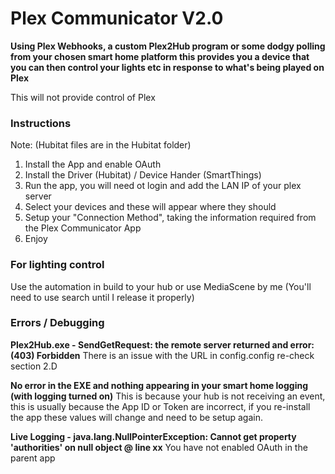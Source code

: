 # Plex Communicator V2.0

**Using Plex Webhooks, a custom Plex2Hub program or some dodgy polling from your chosen smart home platform this provides you a device that you can then control your lights etc in response to what's being played on Plex**

This will not provide control of Plex

### Instructions

Note: (Hubitat files are in the Hubitat folder)

1. Install the App and enable OAuth
2. Install the Driver (Hubitat) / Device Hander (SmartThings)
3. Run the app, you will need ot login and add the LAN IP of your plex server
4. Select your devices and these will appear where they should
5. Setup your "Connection Method", taking the information required from the Plex Communicator App
6. Enjoy

### For lighting control

Use the automation in build to your hub or use MediaScene by me (You'll need to use search until I release it properly)

### Errors / Debugging

**Plex2Hub.exe - SendGetRequest: the remote server returned and error: (403) Forbidden**
There is an issue with the URL in config.config re-check section 2.D

**No error in the EXE and nothing appearing in your smart home logging (with logging turned on)**
This is because your hub is not receiving an event, this is usually because the App ID or Token are incorrect, if you re-install the app these values will change and need to be setup again.

**Live Logging - java.lang.NullPointerException: Cannot get property 'authorities' on null object @ line xx**
You have not enabled OAuth in the parent app